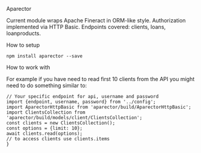 Aparector

Current module wraps Apache Fineract in ORM-like style. Authorization implemented via HTTP Basic.
Endpoints covered: clients, loans, loanproducts.

How to setup

`npm install aparector --save`

How to work with

For example if you have need to read first 10 clients from the API you might need to do something similar to:
```
// Your specific endpoint for api, username and password
import {endpoint, username, password} from '../config';
import AparectorHttpBasic from 'aparector/build/AparectorHttpBasic';
import ClientsCollection from 'aparector/build/models/client/ClientsCollection';
const clients = new ClientsCollection();
const options = {limit: 10};
await clients.read(options);
// to access clients use clients.items
}
```